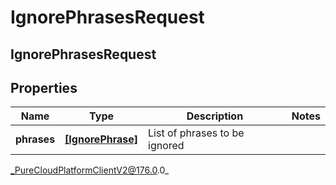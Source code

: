 # IgnorePhrasesRequest

## IgnorePhrasesRequest

## Properties

|Name | Type | Description | Notes|
|------------ | ------------- | ------------- | -------------|
| **phrases** | [**[IgnorePhrase]**]([IgnorePhrase]) | List of phrases to be ignored | |



_PureCloudPlatformClientV2@176.0.0_
